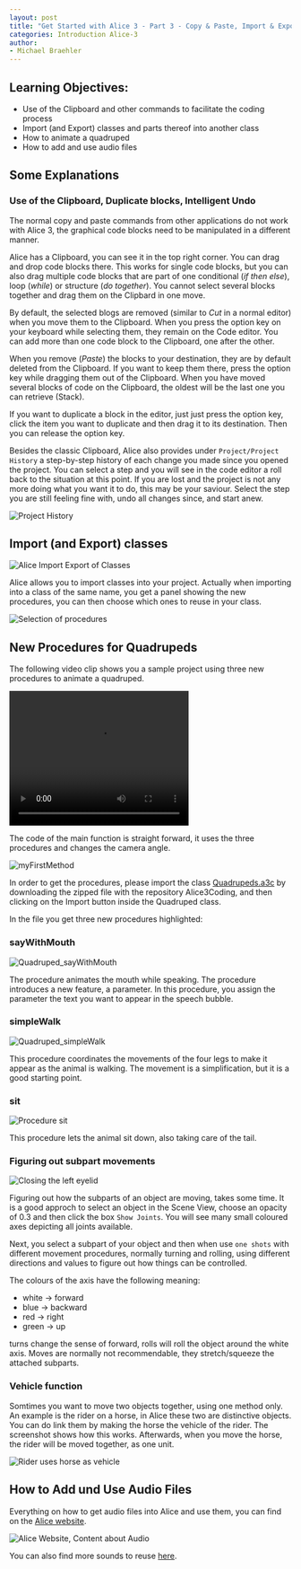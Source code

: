 ```yaml
---
layout: post
title: "Get Started with Alice 3 - Part 3 - Copy & Paste, Import & Export Procedures, More Animation, Vehicles, Sound"
categories: Introduction Alice-3
author:
- Michael Braehler
---
```


## Learning Objectives:
- Use of the Clipboard and other commands to facilitate the coding process
- Import (and Export) classes and parts thereof into another class
- How to animate a quadruped
- How to add and use audio files

## Some Explanations

### Use of the Clipboard, Duplicate blocks, Intelligent Undo

The normal copy and paste commands from other applications do not work with Alice 3, the graphical code blocks need 
to be manipulated in a different manner.

Alice has a Clipboard, you can see it in the top right corner. You can drag and drop code blocks there. This works
for single code blocks, but you can also drag multiple code blocks that are part of one conditional (*if then else*), loop (*while*)
or structure (*do together*). You cannot select several blocks together and drag them on the Clipbard in one move.

By default, the selected blogs are removed (similar to *Cut* in a normal editor) when you move them to the Clipboard.
When you press the option key on your keyboard while selecting them, they remain on the Code editor. 
You can add more than one code block to the Clipboard, one after the other.

When you remove (*Paste*) the blocks to your destination, they are by default deleted from the Clipboard. If you want to keep
them there, press the option key while dragging them out of the Clipboard. When you have moved several blocks of code on the
Clipboard, the oldest will be the last one you can retrieve (Stack).

If you want to duplicate a block in the editor, just just press the option key, click the item you want to duplicate and
then drag it to its destination. Then you can release the option key.

Besides the classic Clipboard, Alice also provides under ```Project/Project History``` a step-by-step history of each change you made since you opened the project. You can select a step and you will see in the code editor a roll back to the situation at this point. If you are lost and the project is not any more doing what you want it to do, this may be your saviour. Select the step you are still feeling fine with, undo all changes since, and start anew.

![Project History](/assets/2024-05-07_12-09-03.png)


## Import (and Export) classes
![Alice Import Export of Classes](/assets/230214AliceImportExport1.png)

Alice allows you to import classes into your project. Actually when importing into a class of the same name, you get a panel 
showing the new procedures, you can then choose which ones to reuse in your class.

![Selection of procedures](/assets/230214ClassImport.png)


## New Procedures for Quadrupeds

The following video clip shows you a sample project using three new procedures to animate a quadruped.

<video width="320" height="240" controls>
  <source src="/assets/230214talkingWalkingFox.mp4" type="video/mp4">
Your browser does not support the video tag.
</video>

The code of the main function is straight forward, it uses the three procedures and changes the camera angle.

![myFirstMethod](/assets/230214_Quadruped_myFirstMethod.png)

In order to get the procedures, please import the class [Quadrupeds.a3c](https://github.com/mibrs/Alice3Coding) by downloading the 
zipped file with the repository Alice3Coding, and then clicking on the Import button inside the Quadruped class.

In the file you get three new procedures highlighted:

### sayWithMouth

![Quadruped_sayWithMouth](/assets/230214_Quadruped_sayWithMouth.png)

The procedure animates the mouth while speaking. The procedure introduces a new feature, a parameter. In this procedure, you assign the parameter the text you want to appear in the speech bubble.

### simpleWalk

![Quadruped_simpleWalk](/assets/230214_Quadruped_simpleWalk.png)

This procedure coordinates the movements of the four legs to make it appear as the animal is walking. The movement is a simplification, but
it is a good starting point.

### sit

![Procedure sit](/assets/230214_Quadruped_sit.png)

This procedure lets the animal sit down, also taking care of the tail.


### Figuring out subpart movements

![Closing the left eyelid](/assets/2024-05-07_14-30-37.png)

Figuring out how the subparts of an object are moving, takes some time. It is a good approch to select an object in the Scene View, choose an opacity of 0.3 and then click the box ```Show Joints```. You will see many small coloured axes depicting all joints available. 

Next, you select a subpart of your object and then when use ```one shots``` with different movement procedures, normally turning and rolling, using different directions and values to figure out how things can be controlled.

The colours of the axis have the following meaning:

- white -> forward
- blue -> backward
- red -> right
- green -> up

turns change the sense of forward, rolls will roll the object around the white axis. Moves are normally not recommendable, they stretch/squeeze the attached subparts.


### Vehicle function

Somtimes you want to move two objects together, using one method only. An example is the rider on a horse, in Alice these two are distinctive objects. You can do link them by making the horse the vehicle of the rider. The screenshot shows how this works. Afterwards, when you move the horse, the rider will be moved together, as one unit.

![Rider uses horse as vehicle](/assets/2024-05-07_12-21-22.png)


## How to Add und Use Audio Files
Everything on how to get audio files into Alice and use them, you can find on the 
[Alice website](http://www.alice.org/resources/how-tos/the-basics-of-using-audio/).

![Alice Website, Content about Audio](/assets/230214AliceSiteOnAudio.png)

You can also find more sounds to reuse [here](http://www.alice.org/resources/alice-3-audioibrary/).
